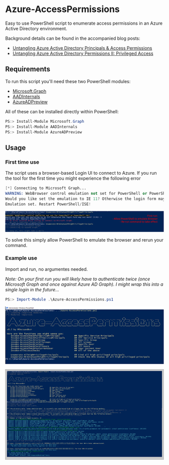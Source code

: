 # Azure-AccessPermissions

Easy to use PowerShell script to enumerate access permissions in an Azure Active Directory environment.

Background details can be found in the accompanied blog posts:

- [Untangling Azure Active Directory Principals & Access Permissions](https://csandker.io/2022/10/19/Untangling-Azure-Permissions.html)
- [Untangling Azure Active Directory Permissions II: Privileged Access](https://csandker.io/2022/11/10/Untangling-Azure-II-Privileged-Access.html)

## Requirements

To run this script you'll need these two PowerShell modules:
- [Microsoft.Graph](https://github.com/microsoftgraph/msgraph-sdk-powershell)
- [AADInternals](https://github.com/Gerenios/AADInternals)
- [AzureADPreview](https://learn.microsoft.com/en-us/powershell/azure/active-directory/install-adv2?view=azureadps-2.0)

All of these can be installed directly within PowerShell:

```PowerShell
PS:> Install-Module Microsoft.Graph
PS:> Install-Module AADInternals
PS:> Install-Module AzureADPreview
```

## Usage

### First time use

The script uses a browser-based Login UI to connect to Azure. If you run the tool for the first time you might experience the following error

```s
[*] Connecting to Microsoft Graph...
WARNING: WebBrowser control emulation not set for PowerShell or PowerShell ISE!
Would you like set the emulation to IE 11? Otherwise the login form may not work! (Y/N): Y
Emulation set. Restart PowerShell/ISE!
```

![Error on first run](img/first-run-error.png)

To solve this simply allow PowerShell to emulate the browser and rerun your command.

### Example use

Import and run, no argumentes needed. 

*Note: On your first run you will likely have to authenticate twice (once Microsoft Graph and once against Azure AD Graph). I might wrap this into a single login in the future...*

```PowerShell
PS:> Import-Module .\Azure-AccessPermissions.ps1
```

![SampleOutput](img/sample_output1.png)

![SampleOutput](img/sample_output2.png)
